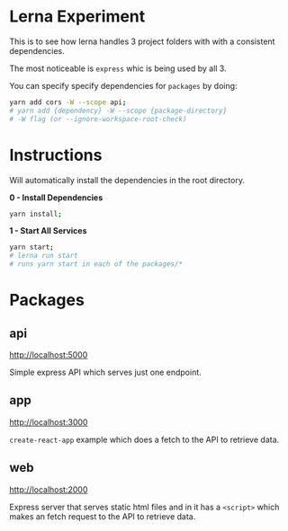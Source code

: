 # Lerna Experiment

This is to see how lerna handles 3 project folders with with a consistent dependencies.

The most noticeable is `express` whic is being used by all 3.

You can specify specify dependencies for `packages` by doing:

```bash
yarn add cors -W --scope api;
# yarn add {dependency} -W --scope {package-directory}
# -W flag (or --ignore-workspace-root-check)
```

# Instructions

Will automatically install the dependencies in the root directory.

**0 - Install Dependencies**

```bash
yarn install;
```

**1 - Start All Services**

```bash
yarn start;
# lerna run start
# runs yarn start in each of the packages/*
```

# Packages

## api

[http://localhost:5000](http://localhost:5000)

Simple express API which serves just one endpoint.

## app

[http://localhost:3000](http://localhost:3000)

`create-react-app` example which does a fetch to the API to retrieve data.

## web

[http://localhost:2000](http://localhost:2000)

Express server that serves static html files and in it has a `<script>` which makes an fetch request to the API to retrieve data.
